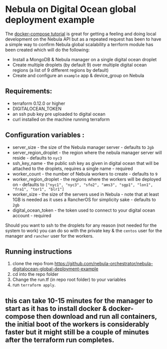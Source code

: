 # Nebula on Digital Ocean global deployment example

The [docker-compose tutorial](getting-started.md) is great for getting a feeling and doing local development on the Nebula API but as a repeated request has been to have a simple way to confirm Nebula global scalability a terrform module has been created which will do the following:

 - Install a MongoDB & Nebula manager on a single digital ocean droplet
 - Create multiple droplets (by default 9) over multiple digital ocean regions (a list of 9 different regions by default)
 - Create and configure an `example` app & device_group on Nebula
 
## Requirements: 

 - terraform 0.12.0 or higher
 - DIGITALOCEAN_TOKEN 
 - an ssh pub key pre uploaded to digital ocean
 - curl installed on the machine running terraform
 
 
## Configuration variables  :

 - server_size - the size of the Nebula manager server - defaults to `2gb`
 - server_region_droplet - the region where the nebula manager server will reside - defaults to `nyc3`
 - ssh_key_name - the public ssh key as given in digital ocean that will be attached to the droplets, requires a single name - required
 - worker_count - the number of Nebula workers to create - defaults to `9`
 - worker_region_droplet - the regions where the workers will be deployed on - defaults to `["nyc1", "nyc3", "sfo2", "ams3", "sgp1", "lon1", "fra1", "tor1", "blr1"]`
 - worker_size - the size of the servers used in Nebula - note that at least 1GB is needed as it uses a RancherOS for simplicity sake - defaults to `2gb`
 - digital_ocean_token - the token used to connect to your digital ocean account - required
 
Should you want to ssh to the droplets for any reason (not needed for the system to work) you can do so with the private key & the `centos` user for the manager and `rancher` user for the workers.
 
## Running instructions

 1. clone the repo from https://github.com/nebula-orchestrator/nebula-digitalocean-global-deployment-example
 2. cd into the repo folder
 3. Change the run.tf (in repo root folder) to your variables 
 4. run `terraform apply`.
 
## this can take 10-15 minutes for the manager to start as it has to install docker & docker-compose then download and run all containers, the initial boot of the workers is considerably faster but it might still be a couple of minutes after the terraform run completes.
